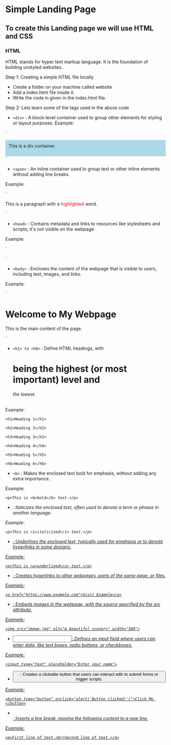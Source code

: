 
# Simple Landing Page

## To create this Landing page we will use HTML and CSS

### HTML

HTML stands for hyper text markup language. It is the foundation of building unstyled websites.

Step 1: Creating a simple HTML file locally

* Create a folder on your machine called website
* Add a index.html file inside it.
* Write the code in given in the index.html file.

Step 2: Lets learn some of the tags used in the above code

* `<div>` : A block-level container used to group other elements for styling or layout purposes.
Example: 

`<div style="background-color: lightblue; padding: 10px;">
    This is a div container.  
</div>`

* `<span>` : An inline container used to group text or other inline elements without adding line breaks.

Example: 

`<p>This is a paragraph with a <span style="color: red;">highlighted</span> word.
</p>`

* `<head>` : Contains metadata and links to resources like stylesheets and scripts; it's not visible on the webpage.

Example: 

`<head>
    <title>My Webpage</title>
    <link rel="stylesheet" href="styles.css">
</head>`

* `<body>` : Encloses the content of the webpage that is visible to users, including text, images, and links.

Example:

`<body>
    <h1>Welcome to My Webpage</h1>
    <p>This is the main content of the page.</p>
<body>`

* `<h1> to <h6>` : Define HTML headings, with <h1> being the highest (or most important) level and <h6> the lowest.

Example:

`<h1>Heading 1</h1>`

`<h2>Heading 2</h2>`

`<h3>Heading 3</h3>`

`<h4>Heading 4</h4>`

`<h5>Heading 5</h5>`

`<h6>Heading 6</h6>`


* `<b>` : Makes the enclosed text bold for emphasis, without adding any extra importance.

Example:

`<p>This is <b>bold</b> text.</p>`


* <i>: Italicizes the enclosed text, often used to denote a term or phrase in another language.

Example:

`<p>This is <i>italicized</i> text.</p>`

* <u>: Underlines the enclosed text, typically used for emphasis or to denote hyperlinks in some designs.

Example:

`<p>This is <u>underlined</u> text.</p>`

* <a>: Creates hyperlinks to other webpages, parts of the same page, or files.

Example:

`<a href="https://www.example.com">Visit Example</a>`

* <img>: Embeds images in the webpage, with the source specified by the src attribute.

Example:

`<img src="image.jpg" alt="A beautiful scenery" width="300">`

* <input>: Defines an input field where users can enter data, like text boxes, radio buttons, or checkboxes.

Example:

`<input type="text" placeholder="Enter your name">`

* <button>: Creates a clickable button that users can interact with to submit forms or trigger scripts.

Example:

`<button type="button" onclick="alert('Button clicked!')">Click Me
</button>`

* <br>: Inserts a line break, moving the following content to a new line.

Example:

`<p>First line of text.<br>Second line of text.</p>`


